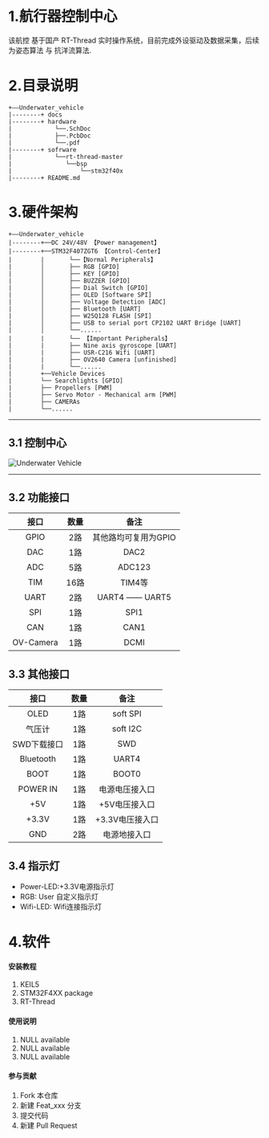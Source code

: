 # 1.航行器控制中心

该航控 基于国产 RT-Thread 实时操作系统，目前完成外设驱动及数据采集，后续为姿态算法 与 抗洋流算法.


# 2.目录说明
```
+——Underwater_vehicle
|--------+ docs 
|--------+ hardware       
|            └──.SchDoc
|            ├──.PcbDoc
|            └──.pdf
|--------+ sofrware
|            └──rt-thread-master
|               └──bsp
|                   └──stm32f40x
|--------+ README.md
```


# 3.硬件架构
```
+——Underwater_vehicle
|--------+──DC 24V/48V 【Power management】 
|--------+──STM32F407ZGT6 【Control-Center】                  
|        |       └──【Normal Peripherals】
|        │       ├── RGB [GPIO]   
|        │       ├── KEY [GPIO] 
|        │       ├── BUZZER [GPIO]      
|        │       ├── Dial Switch [GPIO]   
|        │       ├── OLED [Software SPI]       
|        │       ├── Voltage Detection [ADC]             
|        │       ├── Bluetooth [UART]       
|        │       ├── W25Q128 FLASH [SPI]
|        │       ├── USB to serial port CP2102 UART Bridge [UART]
|        │       └──......  
|        |       └── 【Important Peripherals】
|        |       ├── Nine axis gyroscope [UART]
|        |       ├── USR-C216 Wifi [UART]   
|        |       ├── OV2640 Camera [unfinished]
|        |       └──...... 
|        +──Vehicle Devices
|        └── Searchlights [GPIO]
|        ├── Propellers [PWM]
|        ├── Servo Motor - Mechanical arm [PWM]
|        ├── CAMERAs 
|        └──...... 
```

------
## 3.1 控制中心

![Underwater Vehicle](https://images.gitee.com/uploads/images/2019/0222/201120_1db060f5_2330851.png "控制中心")

------

## 3.2 功能接口
|接口|数量|备注|
|:-:|:-:|:-:|
|GPIO|2路|其他路均可复用为GPIO|
|DAC|1路|DAC2|
|ADC|5路|ADC123|
|TIM|16路|TIM4等|
|UART|2路|UART4 —— UART5|
|SPI|1路|SPI1|
|CAN|1路|CAN1|
|OV-Camera|1路|DCMI|

## 3.3 其他接口

|接口|数量|备注|
|:-:|:-:|:-:|
|OLED|1路|soft SPI|
|气压计|1路|soft I2C|
|SWD下载接口|1路|SWD|
|Bluetooth|1路|UART4|
|BOOT|1路|BOOT0|
|POWER IN|1路|电源电压接入口|
|+5V|1路|+5V电压接入口|
|+3.3V|1路|+3.3V电压接入口|
|GND|2路|电源地接入口|


## 3.4 指示灯
- Power-LED:+3.3V电源指示灯
- RGB: User 自定义指示灯
- Wifi-LED: Wifi连接指示灯





# 4.软件

#### 安装教程

1. KEIL5
2. STM32F4XX package
3. RT-Thread

#### 使用说明

1. NULL available
2. NULL available
3. NULL available

#### 参与贡献

1. Fork 本仓库
2. 新建 Feat_xxx 分支
3. 提交代码
4. 新建 Pull Request



